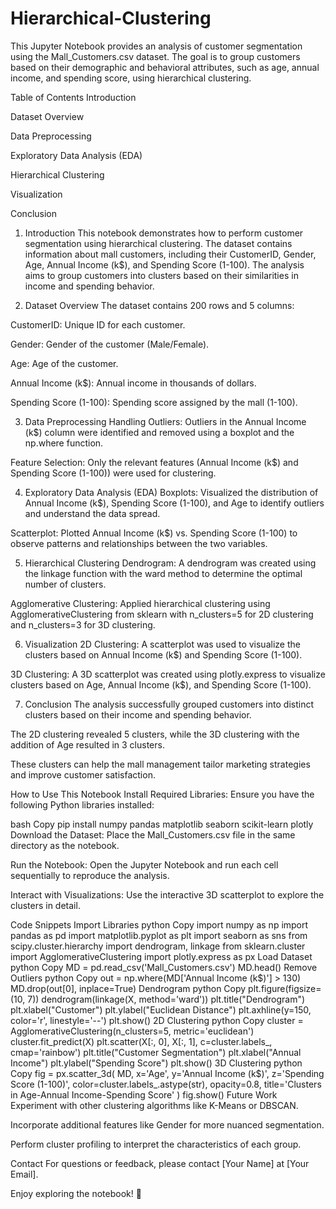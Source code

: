 # Hierarchical-Clustering

This Jupyter Notebook provides an analysis of customer segmentation using the Mall_Customers.csv dataset. The goal is to group customers based on their demographic and behavioral attributes, such as age, annual income, and spending score, using hierarchical clustering.

Table of Contents
Introduction

Dataset Overview

Data Preprocessing

Exploratory Data Analysis (EDA)

Hierarchical Clustering

Visualization

Conclusion

1. Introduction
This notebook demonstrates how to perform customer segmentation using hierarchical clustering. The dataset contains information about mall customers, including their CustomerID, Gender, Age, Annual Income (k$), and Spending Score (1-100). The analysis aims to group customers into clusters based on their similarities in income and spending behavior.

2. Dataset Overview
The dataset contains 200 rows and 5 columns:

CustomerID: Unique ID for each customer.

Gender: Gender of the customer (Male/Female).

Age: Age of the customer.

Annual Income (k$): Annual income in thousands of dollars.

Spending Score (1-100): Spending score assigned by the mall (1-100).

3. Data Preprocessing
Handling Outliers: Outliers in the Annual Income (k$) column were identified and removed using a boxplot and the np.where function.

Feature Selection: Only the relevant features (Annual Income (k$) and Spending Score (1-100)) were used for clustering.

4. Exploratory Data Analysis (EDA)
Boxplots: Visualized the distribution of Annual Income (k$), Spending Score (1-100), and Age to identify outliers and understand the data spread.

Scatterplot: Plotted Annual Income (k$) vs. Spending Score (1-100) to observe patterns and relationships between the two variables.

5. Hierarchical Clustering
Dendrogram: A dendrogram was created using the linkage function with the ward method to determine the optimal number of clusters.

Agglomerative Clustering: Applied hierarchical clustering using AgglomerativeClustering from sklearn with n_clusters=5 for 2D clustering and n_clusters=3 for 3D clustering.

6. Visualization
2D Clustering: A scatterplot was used to visualize the clusters based on Annual Income (k$) and Spending Score (1-100).

3D Clustering: A 3D scatterplot was created using plotly.express to visualize clusters based on Age, Annual Income (k$), and Spending Score (1-100).

7. Conclusion
The analysis successfully grouped customers into distinct clusters based on their income and spending behavior.

The 2D clustering revealed 5 clusters, while the 3D clustering with the addition of Age resulted in 3 clusters.

These clusters can help the mall management tailor marketing strategies and improve customer satisfaction.

How to Use This Notebook
Install Required Libraries:
Ensure you have the following Python libraries installed:

bash
Copy
pip install numpy pandas matplotlib seaborn scikit-learn plotly
Download the Dataset:
Place the Mall_Customers.csv file in the same directory as the notebook.

Run the Notebook:
Open the Jupyter Notebook and run each cell sequentially to reproduce the analysis.

Interact with Visualizations:
Use the interactive 3D scatterplot to explore the clusters in detail.

Code Snippets
Import Libraries
python
Copy
import numpy as np
import pandas as pd
import matplotlib.pyplot as plt
import seaborn as sns
from scipy.cluster.hierarchy import dendrogram, linkage
from sklearn.cluster import AgglomerativeClustering
import plotly.express as px
Load Dataset
python
Copy
MD = pd.read_csv('Mall_Customers.csv')
MD.head()
Remove Outliers
python
Copy
out = np.where(MD['Annual Income (k$)'] > 130)
MD.drop(out[0], inplace=True)
Dendrogram
python
Copy
plt.figure(figsize=(10, 7))
dendrogram(linkage(X, method='ward'))
plt.title("Dendrogram")
plt.xlabel("Customer")
plt.ylabel("Euclidean Distance")
plt.axhline(y=150, color='r', linestyle='--')
plt.show()
2D Clustering
python
Copy
cluster = AgglomerativeClustering(n_clusters=5, metric='euclidean')
cluster.fit_predict(X)
plt.scatter(X[:, 0], X[:, 1], c=cluster.labels_, cmap='rainbow')
plt.title("Customer Segmentation")
plt.xlabel("Annual Income")
plt.ylabel("Spending Score")
plt.show()
3D Clustering
python
Copy
fig = px.scatter_3d(
    MD,
    x='Age',
    y='Annual Income (k$)',
    z='Spending Score (1-100)',
    color=cluster.labels_.astype(str),
    opacity=0.8,
    title='Clusters in Age-Annual Income-Spending Score'
)
fig.show()
Future Work
Experiment with other clustering algorithms like K-Means or DBSCAN.

Incorporate additional features like Gender for more nuanced segmentation.

Perform cluster profiling to interpret the characteristics of each group.

Contact
For questions or feedback, please contact [Your Name] at [Your Email].

Enjoy exploring the notebook! 🚀
